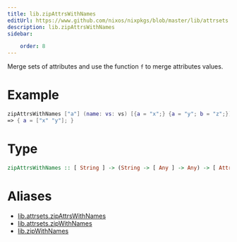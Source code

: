 ```yaml
---
title: lib.zipAttrsWithNames
editUrl: https://www.github.com/nixos/nixpkgs/blob/master/lib/attrsets.nix#L879C5
description: lib.zipAttrsWithNames
sidebar:

    order: 8
---
```


Merge sets of attributes and use the function `f` to merge attributes
values.

# Example

```nix
zipAttrsWithNames ["a"] (name: vs: vs) [{a = "x";} {a = "y"; b = "z";}]
=> { a = ["x" "y"]; }
```

# Type

```haskell
zipAttrsWithNames :: [ String ] -> (String -> [ Any ] -> Any) -> [ AttrSet ] -> AttrSet
```


# Aliases

- [lib.attrsets.zipAttrsWithNames](/nix-doc-comments/reference/lib/attrsets/lib-attrsets-zipAttrsWithNames)
- [lib.attrsets.zipWithNames](/nix-doc-comments/reference/lib/attrsets/lib-attrsets-zipWithNames)
- [lib.zipWithNames](/nix-doc-comments/reference/lib/lib-zipWithNames)


